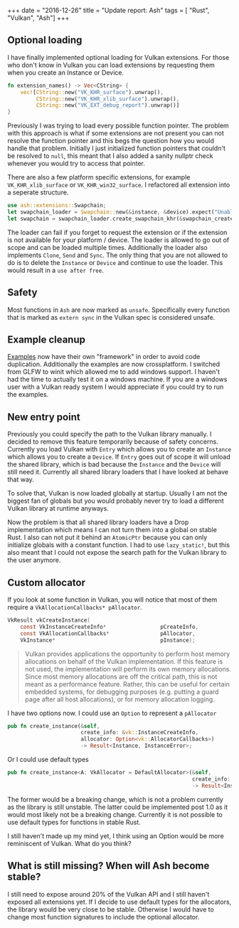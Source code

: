 +++
date        = "2016-12-26"
title       = "Update report: Ash"
tags        = [ "Rust", "Vulkan", "Ash"]
+++

## Optional loading

I have finally implemented optional loading for Vulkan extensions. For those who don't know in Vulkan you can load extensions by requesting them when you create an Instance or Device.

~~~Rust
fn extension_names() -> Vec<CString> {
    vec![CString::new("VK_KHR_surface").unwrap(),
         CString::new("VK_KHR_xlib_surface").unwrap(),
         CString::new("VK_EXT_debug_report").unwrap()]
}
~~~

Previously I was trying to load every possible function pointer. The problem with this approach is what if some extensions are not present you can not resolve the function pointer and this begs the question how you would handle that problem. Initially I just initialized function pointers that couldn't be resolved to `null`, this meant that I also added a sanity nullptr check whenever you would try to access that pointer.

There are also a few platform specific extensions, for example `VK_KHR_xlib_surface` or `VK_KHR_win32_surface`. I refactored all extension into a seperate structure.

~~~Rust
use ash::extensions::Swapchain;
let swapchain_loader = Swapchain::new(&instance, &device).expect("Unable to load swapchain");
let swapchain = swapchain_loader.create_swapchain_khr(&swapchain_create_info).unwrap();
~~~
The loader can fail if you forget to request the extension or if the extension is not available for your platform / device. The loader is allowed to go out of scope and can be loaded multiple times. Additionally the loader also implements `Clone`, `Send` and `Sync`. The only thing that you are not allowed to do is to delete the `Instance` or `Device` and continue to use the loader. This would result in a `use after free`.

## Safety
Most functions in `Ash` are now marked as `unsafe`. Specifically every function that is marked as `extern sync` in the Vulkan spec is considered unsafe.

## Example cleanup
[Examples](https://github.com/MaikKlein/ash/tree/master/examples) now have their own "framework" in order to avoid code duplication. Additionally the examples are now crossplatform. I switched from GLFW to winit which allowed me to add windows support. I haven't had the time to actually test it on a windows machine. If you are a windows user with a Vulkan ready system I would appreciate if you could try to run the examples.

## New entry point
Previously you could specify the path to the Vulkan library manually. I decided to remove this feature temporarily because of safety concerns. Currently you load Vulkan with `Entry` which allows you to create an `Instance` which allows you to create a `Device`. If `Entry` goes out of scope it will unload the shared library, which is bad because the `Instance` and the `Device` will still need it. Currently all shared library loaders that I have looked at behave that way.

To solve that, Vulkan is now loaded globally at startup. Usually I am not the biggest fan of globals but you would probably never try to load a different Vulkan library at runtime anyways.

Now the problem is that all shared library loaders have a Drop implementation which means I can not turn them into a global on stable Rust. I also can not put it behind an `AtomicPtr` because you can only initialize globals with a constant function. I had to use `lazy_static!`, but this also meant that I could not expose the search path for the Vulkan library to the user anymore.

## Custom allocator
If you look at some function in Vulkan, you will notice that most of them require a `VkAllocationCallbacks* pAllocator`.

~~~C
VkResult vkCreateInstance(
    const VkInstanceCreateInfo*                 pCreateInfo,
    const VkAllocationCallbacks*                pAllocator,
    VkInstance*                                 pInstance);
~~~

>Vulkan provides applications the opportunity to perform host memory allocations on behalf of the Vulkan implementation. If this feature is not used, the implementation will perform its own memory allocations. Since most memory allocations are off the critical path, this is not meant as a performance feature. Rather, this can be useful for certain embedded systems, for debugging purposes (e.g. putting a guard page after all host allocations), or for memory allocation logging.

I have two options now. I could use an `Option` to represent a `pAllocator`
~~~Rust
pub fn create_instance(&self,
                       create_info: &vk::InstanceCreateInfo,
                       allocator: Option<vk::AllocatorCallbacks>)
                       -> Result<Instance, InstanceError>;
~~~

Or I could use default types

~~~Rust
pub fn create_instance<A: VkAllocator = DefaultAllocator>(&self,
                                                          create_info: &vk::InstanceCreateInfo)
                                                          -> Result<Instance, InstanceError>;
~~~

The former would be a breaking change, which is not a problem currently as the library is still unstable. The latter could be implemented post 1.0 as it would most likely not be a breaking change. Currently it is not possible to use default types for functions in stable Rust.

I still haven't made up my mind yet, I think using an Option would be more reminiscent of Vulkan. What do you think?

## What is still missing? When will Ash become stable?
I still need to expose around 20% of the Vulkan API and I still haven't exposed all extensions yet. If I decide to use default types for the allocators, the library would be very close to be stable. Otherwise I would have to change most function signatures to include the optional allocator.
